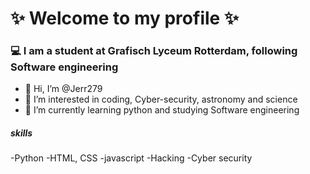 # ✨ Welcome to my **profile** ✨

### 💻 I am a student at **Grafisch Lyceum Rotterdam**, following **Software engineering** 

- 👋 Hi, I’m @Jerr279
- 👀 I’m interested in coding, Cyber-security, astronomy and science
- 🌱 I’m currently learning python and studying Software engineering

##### skills
-Python
-HTML, CSS
-javascript
-Hacking
-Cyber security

